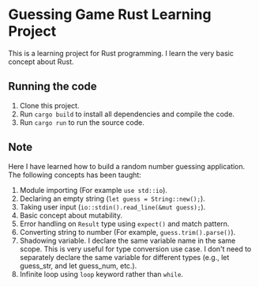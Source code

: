# Guessing Game Rust Learning Project
This is a learning project for Rust programming. I learn the very basic concept about Rust.

## Running the code
1. Clone this project.
2. Run `cargo build` to install all dependencies and compile the code.
3. Run `cargo run` to run the source code.

## Note
Here I have learned how to build a random number guessing application. The following concepts has been taught:
1. Module importing (For example `use std::io`).
2. Declaring an empty string (`let guess = String::new();`).
3. Taking user input (`io::stdin().read_line(&mut guess);`).
4. Basic concept about mutability.
5. Error handling on `Result` type using `expect()` and match pattern.
6. Converting string to number (For example, `guess.trim().parse()`). 
7. Shadowing variable. I declare the same variable name in the same scope. This is very useful for type conversion use case. I don't need to separately declare the same variable for different types (e.g., let guess_str, and let guess_num, etc.).
8. Infinite loop using `loop` keyword rather than `while`.